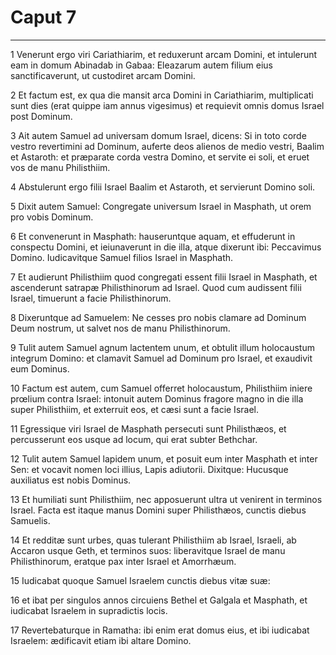# Caput 7

***

1 Venerunt ergo viri Cariathiarim, et reduxerunt arcam Domini, et intulerunt eam in domum Abinadab in Gabaa: Eleazarum autem filium eius sanctificaverunt, ut custodiret arcam Domini.

2 Et factum est, ex qua die mansit arca Domini in Cariathiarim, multiplicati sunt dies (erat quippe iam annus vigesimus) et requievit omnis domus Israel post Dominum.

3 Ait autem Samuel ad universam domum Israel, dicens: Si in toto corde vestro revertimini ad Dominum, auferte deos alienos de medio vestri, Baalim et Astaroth: et præparate corda vestra Domino, et servite ei soli, et eruet vos de manu Philisthiim.

4 Abstulerunt ergo filii Israel Baalim et Astaroth, et servierunt Domino soli.

5 Dixit autem Samuel: Congregate universum Israel in Masphath, ut orem pro vobis Dominum.

6 Et convenerunt in Masphath: hauseruntque aquam, et effuderunt in conspectu Domini, et ieiunaverunt in die illa, atque dixerunt ibi: Peccavimus Domino. Iudicavitque Samuel filios Israel in Masphath.

7 Et audierunt Philisthiim quod congregati essent filii Israel in Masphath, et ascenderunt satrapæ Philisthinorum ad Israel. Quod cum audissent filii Israel, timuerunt a facie Philisthinorum.

8 Dixeruntque ad Samuelem: Ne cesses pro nobis clamare ad Dominum Deum nostrum, ut salvet nos de manu Philisthinorum.

9 Tulit autem Samuel agnum lactentem unum, et obtulit illum holocaustum integrum Domino: et clamavit Samuel ad Dominum pro Israel, et exaudivit eum Dominus.

10 Factum est autem, cum Samuel offerret holocaustum, Philisthiim iniere prœlium contra Israel: intonuit autem Dominus fragore magno in die illa super Philisthiim, et exterruit eos, et cæsi sunt a facie Israel.

11 Egressique viri Israel de Masphath persecuti sunt Philisthæos, et percusserunt eos usque ad locum, qui erat subter Bethchar.

12 Tulit autem Samuel lapidem unum, et posuit eum inter Masphath et inter Sen: et vocavit nomen loci illius, Lapis adiutorii. Dixitque: Hucusque auxiliatus est nobis Dominus.

13 Et humiliati sunt Philisthiim, nec apposuerunt ultra ut venirent in terminos Israel. Facta est itaque manus Domini super Philisthæos, cunctis diebus Samuelis.

14 Et redditæ sunt urbes, quas tulerant Philisthiim ab Israel, Israeli, ab Accaron usque Geth, et terminos suos: liberavitque Israel de manu Philisthinorum, eratque pax inter Israel et Amorrhæum.

15 Iudicabat quoque Samuel Israelem cunctis diebus vitæ suæ:

16 et ibat per singulos annos circuiens Bethel et Galgala et Masphath, et iudicabat Israelem in supradictis locis.

17 Revertebaturque in Ramatha: ibi enim erat domus eius, et ibi iudicabat Israelem: ædificavit etiam ibi altare Domino.


